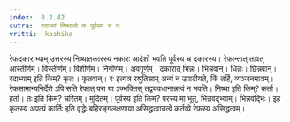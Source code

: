```yaml
---
index:  8.2.42
sutra:  रदाभ्यां निष्थातो नः पूर्वस्य च दः
vritti:  kashika 
---
```


रेफदकाराभ्याम् उत्तरस्य निष्थातकारस्य नकारः आदेशो भवति पूर्वस्य च दकारस्य। रेफान्तात् तावत् आस्तीर्णम्। विस्तीर्णम्। विशीर्णम्। निगीर्णम्। अवगूर्णम्। दकारात् भिन्नः। भिन्नवान्। धिन्नः। छिन्नवान्। रदाभ्याम् इति किम्? कृतः। कृतवान्। रः इत्यत्र रश्रुतिसाम् अन्यं न उपादीयते, किं तर्हि, व्यञ्जनमात्रम्। रेफसामान्यनिर्देशे ऽपि सति रेफात् परा या ऽज्भक्तिस् तद्व्यवधानान्नत्वं न भवति। निष्था इति किम्? कर्ता। हर्ता। तः इति किम्? चरितम्। मुदितम्। पूर्वस्य इति किम्? परस्य मा भूत्, भिन्नवद्भ्याम्। भिन्नवद्भिः। इह कृतस्य अपत्यं कार्तिः इति वृद्धेः बहिरङ्गलक्षणाया असिद्धत्वान्नत्वे कर्तव्ये रेफस्य असिद्धत्वम्।

